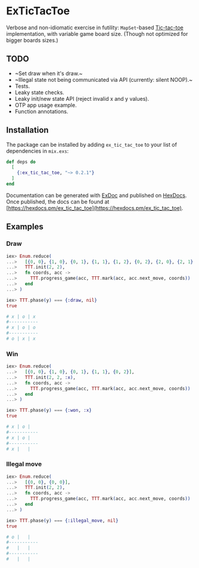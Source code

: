 # ExTicTacToe

Verbose and non-idiomatic exercise in futility: `MapSet`-based [Tic-tac-toe](https://en.wikipedia.org/wiki/Tic-tac-toe) implementation, with variable game board size. (Though not optimized for bigger boards sizes.)

## TODO

- ~Set draw when it's draw.~
- ~Illegal state not being communicated via API (currently: silent NOOP).~
- Tests.
- Leaky state checks.
- Leaky init/new state API (reject invalid x and y values).
- OTP app usage example.
- Function annotations.

## Installation

The package can be installed
by adding `ex_tic_tac_toe` to your list of dependencies in `mix.exs`:

```elixir
def deps do
  [
    {:ex_tic_tac_toe, "~> 0.2.1"}
  ]
end
```

Documentation can be generated with [ExDoc](https://github.com/elixir-lang/ex_doc)
and published on [HexDocs](https://hexdocs.pm). Once published, the docs can
be found at [https://hexdocs.pm/ex_tic_tac_toe](https://hexdocs.pm/ex_tic_tac_toe).

## Examples

### Draw

```elixir
iex> Enum.reduce(
...>   [{0, 0}, {1, 0}, {0, 1}, {1, 1}, {1, 2}, {0, 2}, {2, 0}, {2, 1}, {2, 2}],
...>   TTT.init(2, 2),
...>   fn coords, acc ->
...>     TTT.progress_game(acc, TTT.mark(acc, acc.next_move, coords))
...>   end
...> )

iex> TTT.phase(y) === {:draw, nil}
true

# x | o | x
#-----------
# x | o | o
#-----------
# o | x | x
```

### Win

```elixir
iex> Enum.reduce(
...>   [{0, 0}, {1, 0}, {0, 1}, {1, 1}, {0, 2}],
...>   TTT.init(2, 2, :x),
...>   fn coords, acc ->
...>     TTT.progress_game(acc, TTT.mark(acc, acc.next_move, coords))
...>   end
...> )

iex> TTT.phase(y) === {:won, :x}
true

# x | o |
#-----------
# x | o |
#-----------
# x |   |
```

### Illegal move

```elixir
iex> Enum.reduce(
...>   [{0, 0}, {0, 0}],
...>   TTT.init(2, 2),
...>   fn coords, acc ->
...>     TTT.progress_game(acc, TTT.mark(acc, acc.next_move, coords))
...>   end
...> )

iex> TTT.phase(y) === {:illegal_move, nil}
true

# o |   |
#-----------
#   |   |
#-----------
#   |   |
```
